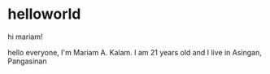 # helloworld
hi mariam!

hello everyone, I'm Mariam A. Kalam. I am 21 years old and I live in Asingan, Pangasinan


